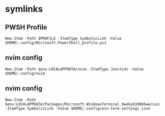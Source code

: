# symlinks
## PWSH Profile
```
New-Item -Path $PROFILE -ItemType SymbolicLink -Value $HOME\.config\Microsoft.PowerShell_profile.ps1
```
## nvim config
```
New-Item -Path $env:LOCALAPPDATA/nvim -ItemType Junction -Value $HOME/.config/nvim
```
## nvim config
```
New-Item -Path $env:LOCALAPPDATA/Packages/Microsoft.WindowsTerminal_8wekyb3d8bbwe/LocalState/settings.json -ItemType SymbolicLink -Value $HOME/.config/win-term-settings.json
```
